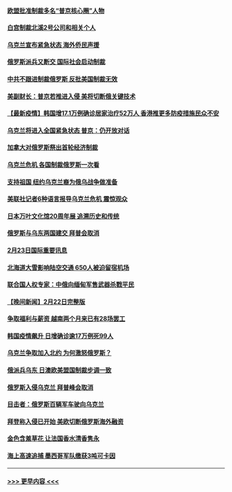 #### [欧盟批准制裁多名“普京核心圈”人物](../pages/prog202/a103355554.md?t=02240450) 
#### [白宫制裁北溪2号公司和相关个人](../pages/prog202/a103355708.md?t=02240450) 
#### [乌克兰宣布紧急状态 海外侨民声援](../pages/prog202/a103355616.md?t=02240450) 
#### [俄罗斯派兵又断交 国际社会启动制裁](../pages/prog202/a103355584.md?t=02240450) 
#### [中共不跟进制裁俄罗斯 反批美国制裁无效](../pages/prog202/a103355545.md?t=02240450) 
#### [美副财长：普京若推进入侵 美将切断俄关键技术](../pages/prog202/a103355448.md?t=02240450) 
#### [【最新疫情】韩国增17.1万例确诊居家治疗52万人 香港推更多防疫措施民众不安](../pages/prog202/a103355571.md?t=02240450) 
#### [乌克兰将进入全国紧急状态 普京：仍开放对话](../pages/prog202/a103355491.md?t=02240450) 
#### [加拿大对俄罗斯祭出首轮经济制裁](../pages/prog202/a103355461.md?t=02240450) 
#### [乌克兰危机 各国制裁俄罗斯一次看](../pages/prog202/a103355157.md?t=02240450) 
#### [支持祖国 纽约乌克兰裔为俄乌战争做准备](../pages/prog202/a103355290.md?t=02240450) 
#### [美联社记者6种语言报导乌克兰危机 震惊观众](../pages/prog202/a103355281.md?t=02240450) 
#### [日本万叶文化馆20周年展 追溯历史和传统](../pages/prog202/a103355366.md?t=02240450) 
#### [俄罗斯与乌东两国建交 拜普会取消](../pages/prog202/a103355320.md?t=02240450) 
#### [2月23日国际重要讯息](../pages/prog202/a103355318.md?t=02240450) 
#### [北海道大雪影响陆空交通 650人被迫留宿机场](../pages/prog202/a103355229.md?t=02240450) 
#### [联合国人权专家：中俄向缅甸军售武器杀戮平民](../pages/prog202/a103355205.md?t=02240450) 
#### [【晚间新闻】2月22日完整版](../pages/prog202/a103355048.md?t=02240450) 
#### [争取福利与薪资 越南两个月来已有28场罢工](../pages/prog202/a103355143.md?t=02240450) 
#### [韩国疫情飙升 日增确诊逾17万例死99人](../pages/prog202/a103355141.md?t=02240450) 
#### [乌克兰争取加入北约 为何激怒俄罗斯？](../pages/prog202/a103355123.md?t=02240450) 
#### [俄派兵乌东 日澳欧美盟国制裁步调一致](../pages/prog202/a103354884.md?t=02240450) 
#### [俄罗斯入侵乌克兰 拜普峰会取消](../pages/prog202/a103355077.md?t=02240450) 
#### [目击者：俄罗斯百辆军车驶向乌克兰](../pages/prog202/a103355021.md?t=02240450) 
#### [拜登称入侵已开始 美欧切断俄罗斯海外融资](../pages/prog202/a103354958.md?t=02240450) 
#### [金色含羞草花 让法国香水清香隽永](../pages/prog202/a103354836.md?t=02240450) 
#### [海上高速追捕 墨西哥军队缴获3吨可卡因](../pages/prog202/a103354780.md?t=02240450) 

----
#### [ >>> 更早内容 <<< ](../indexes/prog202-earlier.md)

